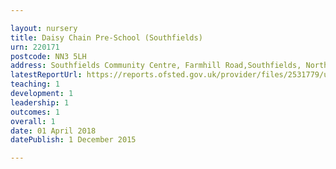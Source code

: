 ```yaml
---

layout: nursery
title: Daisy Chain Pre-School (Southfields)
urn: 220171
postcode: NN3 5LH
address: Southfields Community Centre, Farmhill Road,Southfields, Northampton, Northamptonshire, NN3 5LH
latestReportUrl: https://reports.ofsted.gov.uk/provider/files/2531779/urn/220171.pdf
teaching: 1
development: 1
leadership: 1
outcomes: 1
overall: 1
date: 01 April 2018 
datePublish: 1 December 2015

---
```

